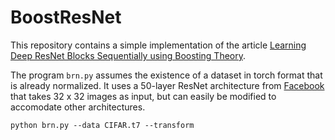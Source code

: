 # BoostResNet

This repository contains a simple implementation of the article [Learning Deep ResNet Blocks Sequentially using Boosting Theory](https://arxiv.org/abs/1706.04964).

The program `brn.py` assumes the existence of a dataset in torch format that is already normalized. It uses a 50-layer ResNet architecture from [Facebook](https://github.com/facebook/fb.resnet.torch) that takes 32 x 32 images as input, but can easily be modified to accomodate other architectures. 

`python brn.py --data CIFAR.t7 --transform`
